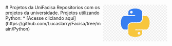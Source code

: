 <img src="imagens/imagempython.jpg" align="right" width="200">
# Projetos da UniFacisa
 Repositorios com os projetos da universidade. 
 Projetos utilizando Python:
 * [Acesse cliclando aqui](https://github.com/Lucaslarry/Facisa/tree/main/Python)
